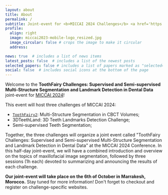 ```yaml
---
layout: about
title: About
permalink: /
subtitle: Joint-event for <b>MICCAI 2024 Challenges</b> <a href='https://toothfairy2.grand-challenge.org/'>ToothFairy2 - Multi-Structure Segmentation in CBCT Volumes</a> & <a href=''>3DTeethLand - 3D Teeth Landmarks Detection Challenge</a> & <a href=''>Semi-supervised Teeth Segmentation</a>)
profile:
  align: right
  image: miccai2023-mobile-logo_resized.jpg
  image_circular: false # crops the image to make it circular
  address:

news: true  # includes a list of news items
latest_posts: false  # includes a list of the newest posts
selected_papers: false # includes a list of papers marked as "selected={true}"
social: false  # includes social icons at the bottom of the page
---
```


Welcome to the **ToothFairy Challenges: Supervised and Semi-supervised Multi-Structure Segmentation and Landmark Detection in Dental Data** joint-event for [MICCAI 2024](https://conferences.miccai.org/2024/en/)!

This event will host three challenges of MICCAI 2024:
>
- [`ToothFairy2`](https://toothfairy2.grand-challenge.org/): Multi-Structure Segmentation in CBCT Volumes;
- 3DTeethLand: 3D Teeth Landmarks Detection Challenge; 
- Semi-supervised Teeth Segmentation;

Together, the three challenges will organize a joint event called "ToothFairy Challenges: Supervised and Semi-supervised Multi-Structure Segmentation and Landmark Detection in Dental Data" at the MICCAI 2024 Conference. In this half-day joint-event, we will have a combined introduction and overview on the topics of maxillofacial image segmentation, followed by three sessions (1h each) devoted to summarizing and announcing the results of each challenge.

**Our joint-event will take place on the 6th of October in Marrakesh, Morocco.** Stay tuned for more information! Don't forget to checkout and register on challenge-specific websites.


